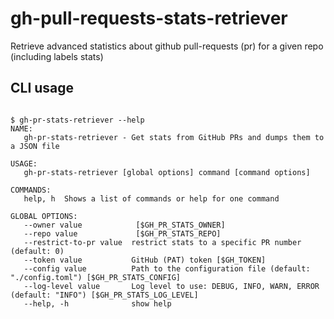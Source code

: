 # gh-pull-requests-stats-retriever
Retrieve advanced statistics about github pull-requests (pr) for a given repo (including labels stats)

## CLI usage

```console

$ gh-pr-stats-retriever --help
NAME:
   gh-pr-stats-retriever - Get stats from GitHub PRs and dumps them to a JSON file

USAGE:
   gh-pr-stats-retriever [global options] command [command options] 

COMMANDS:
   help, h  Shows a list of commands or help for one command

GLOBAL OPTIONS:
   --owner value            [$GH_PR_STATS_OWNER]
   --repo value             [$GH_PR_STATS_REPO]
   --restrict-to-pr value  restrict stats to a specific PR number (default: 0)
   --token value           GitHub (PAT) token [$GH_TOKEN]
   --config value          Path to the configuration file (default: "./config.toml") [$GH_PR_STATS_CONFIG]
   --log-level value       Log level to use: DEBUG, INFO, WARN, ERROR (default: "INFO") [$GH_PR_STATS_LOG_LEVEL]
   --help, -h              show help

```
